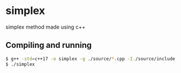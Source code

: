 # simplex

simplex method made using c++

## Compiling and running
```bash
$ g++ -std=c++17 -o simplex -g ./source/*.cpp -I./source/include
$ ./simplex
```
